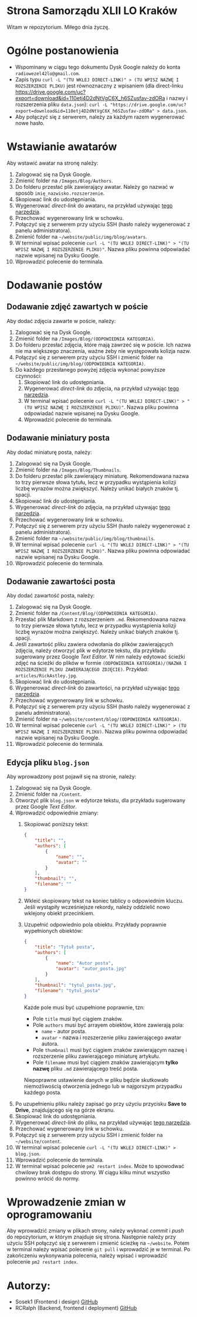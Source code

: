 # Strona Samorządu XLII LO Kraków
Witam w repozytorium. Miłego dnia życzę.

# Ogólne postanowienia
 - Wspominany w ciągu tego dokumentu Dysk Google należy do konta `radiowezel42lo@gmail.com`.
 - Zapis typu `curl -L "(TU WKLEJ DIRECT-LINK)" > (TU WPISZ NAZWĘ I ROZSZERZENIE PLIKU)` jest równoznaczny z wpisaniem (dla direct-linku https://drive.google.com/uc?export=download&id=110etj4D2dNtVgC6X_h6SZusfav-zdORa i nazwy i rozszerzenia pliku `data.json`): `curl -L "https://drive.google.com/uc?export=download&id=110etj4D2dNtVgC6X_h6SZusfav-zdORa" > data.json`.
 - Aby połączyć się z serwerem, należy za każdym razem wygenerować nowe hasło.
# Wstawianie awatarów
Aby wstawić awatar na stronę należy:
1. Zalogować się na Dysk Google.
1. Zmienić folder na `/Images/Blog/Authors`.
1. Do folderu przesłać plik zawierający awatar. Należy go nazwać w sposób `imię_nazwisko.rozszerzenie`.
1. Skopiować link do udostępniania.
1. Wygenerować *direct-link* do awataru, na przykład używając [tego narzędzia](https://www.wonderplugin.com/online-tools/google-drive-direct-link-generator/).
1. Przechować wygenerowany link w schowku.
1. Połączyć się z serwerem przy użyciu SSH (hasło należy wygenerować z panelu administratora).
1. Zmienić folder na `~/website/public/img/blog/avatars`.
1. W terminal wpisać polecenie `curl -L "(TU WKLEJ DIRECT-LINK)" > "(TU WPISZ NAZWĘ I ROZSZERZENIE PLIKU)"`. Nazwa pliku powinna odpowiadać nazwie wpisanej na Dysku Google.
1. Wprowadzić polecenie do terminala.
# Dodawanie postów
## Dodawanie zdjęć zawartych w poście
Aby dodać zdjęcia zawarte w poście, należy:
1. Zalogować się na Dysk Google.
1. Zmienić folder na `/Images/Blog/(ODPOWIEDNIA KATEGORIA)`.
1. Do folderu przesłać zdjęcia, które mają zawrzeć się w poście. Ich nazwa nie ma większego znaczenia, ważne żeby nie występowała kolizja nazw.
1. Połączyć się z serwerem przy użyciu SSH i zmienić folder na `~/website/public/img/blog/(ODPOWIEDNIA KATEGORIA)`.
1. Do każdego przesłanego powyżej zdjęcia wykonać powyższe czynności:
	1. Skopiować link do udostępniania.
	1. Wygenerować *direct-link* do zdjęcia, na przykład używając [tego narzędzia](https://www.wonderplugin.com/online-tools/google-drive-direct-link-generator/).
	1. W terminal wpisać polecenie `curl -L "(TU WKLEJ DIRECT-LINK)" > "(TU WPISZ NAZWĘ I ROZSZERZENIE PLIKU)"`. Nazwa pliku powinna odpowiadać nazwie wpisanej na Dysku Google.
	1. Wprowadzić polecenie do terminala.
## Dodawanie miniatury posta
Aby dodać miniaturę posta, należy:
1. Zalogować się na Dysk Google.
1. Zmienić folder na `/Images/Blog/Thumbnails`.
1. Do folderu przesłać plik zawierający miniaturę. Rekomendowana nazwa to trzy pierwsze słowa tytułu, lecz w przypadku wystąpienia kolizji liczbę wyrazów można zwiększyć. Należy unikać białych znaków tj. spacji.
1. Skopiować link do udostępniania.
1. Wygenerować *direct-link* do zdjęcia, na przykład używając [tego narzędzia](https://www.wonderplugin.com/online-tools/google-drive-direct-link-generator/).
1. Przechować wygenerowany link w schowku.
1. Połączyć się z serwerem przy użyciu SSH (hasło należy wygenerować z panelu administratora).
1. Zmienić folder na `~/website/public/img/blog/thumbnails`.
1. W terminal wpisać polecenie `curl -L "(TU WKLEJ DIRECT-LINK)" > "(TU WPISZ NAZWĘ I ROZSZERZENIE PLIKU)"`. Nazwa pliku powinna odpowiadać nazwie wpisanej na Dysku Google.
1. Wprowadzić polecenie do terminala.
## Dodawanie zawartości posta
Aby dodać zawartość posta, należy:
1. Zalogować się na Dysk Google.
1. Zmienić folder na `/Content/Blog/(ODPOWIEDNIA KATEGORIA)`.
1. Przesłać plik Markdown z rozszerzeniem `.md`. Rekomendowana nazwa to trzy pierwsze słowa tytułu, lecz w przypadku wystąpienia kolizji liczbę wyrazów można zwiększyć. Należy unikać białych znaków tj. spacji.
1. Jeśli zawartość pliku zawiera odwołania do plików zawierających zdjęcia, należy otworzyć plik w edytorze tekstu, dla przykładu sugerowany przez Google *Text Editor*. W nim należy edytować ścieżki zdjęć na ścieżki do plików w formie `(ODPOWIEDNIA KATEGORIA)/(NAZWA I ROZSZERZENIE PLIKU ZAWIERAJĄCEGO ZDJĘCIE)`. Przykład: `articles/RickAstley.jpg`.
1. Skopiować link do udostępniania.
1. Wygenerować *direct-link* do zawartości, na przykład używając [tego narzędzia](https://www.wonderplugin.com/online-tools/google-drive-direct-link-generator/).
1. Przechować wygenerowany link w schowku.
1. Połączyć się z serwerem przy użyciu SSH (hasło należy wygenerować z panelu administratora).
1. Zmienić folder na `~/website/content/blog/(ODPOWIEDNIA KATEGORIA)`.
1. W terminal wpisać polecenie `curl -L "(TU WKLEJ DIRECT-LINK)" > (TU WPISZ NAZWĘ I ROZSZERZENIE PLIKU)`. Nazwa pliku powinna odpowiadać nazwie wpisanej na Dysku Google.
1. Wprowadzić polecenie do terminala.
## Edycja pliku `blog.json`
Aby wprowadzony post pojawił się na stronie, należy:
1. Zalogować się na Dysk Google.
1. Zmienić folder na `/Content`.
1. Otworzyć plik `blog.json` w edytorze tekstu, dla przykładu sugerowany przez Google *Text Editor*.
1. Wprowadzić odpowiednie zmiany:
	1. Skopiować poniższy tekst:
		```json
		{
			"title": "",
			"authors": [
				{
					"name": "",
					"avatar": ""
				}
			],
			"thumbnail": "",
			"filename": ""
		}
		```
	1. Wkleić skopiowany tekst na koniec tablicy o odpowiednim kluczu. Jeśli wystąpiły wcześniejsze rekordy, należy oddzielić nowo wklejony obiekt przecinkiem.
	1. Uzupełnić odpowiednio pola obiektu. Przykłady poprawnie wypełnionych obiektów:
		```json
		{
			"title": "Tytuł posta",
			"authors": [
				{
					"name": "Autor posta",
					"avatar": "autor_posta.jpg"
				}
			],
			"thumbnail": "tytul_posta.jpg",
			"filename": "tytul_posta"
		}
		```
		Każde pole musi być uzupełnione poprawnie, tzn:
		- Pole `title` musi być ciągiem znaków.
		- Pole `authors` musi być arrayem obiektów, które zawierają pola:
			- `name` - autor posta.
			- `avatar` -  nazwa i rozszerzenie pliku zawierającego awatar autora.
		- Pole `thumbnail` musi być ciągiem znaków zawierającym nazwę i rozszerzenie pliku zawierającego miniaturę artykułu.
		- Pole `filename` musi być ciągiem znaków zawierającym **tylko nazwę** pliku `.md` zawierającego treść posta.

		Niepoprawne ustawienie danych w pliku będzie skutkowało niemożliwością otworzenia jednego lub w najgorszym przypadku każdego posta.
1. Po uzupełnieniu pliku należy zapisać go przy użyciu przycisku **Save to Drive**, znajdującego się na górze ekranu.
1. Skopiować link do udostępniania.
1. Wygenerować *direct-link* do pliku, na przykład używając [tego narzędzia](https://www.wonderplugin.com/online-tools/google-drive-direct-link-generator/).
1. Przechować wygenerowany link w schowku.
1. Połączyć się z serwerem przy użyciu SSH i zmienić folder na `~/website/content`.
1. W terminal wpisać polecenie `curl -L "(TU WKLEJ DIRECT-LINK)" > blog.json`.
1. Wprowadzić polecenie do terminala.
1. W terminal wpisać polecenie `pm2 restart index`. Może to spowodwać chwilowy brak dostępu do strony. W ciągu kilku minut wszystko powinno wrócić do normy.
# Wprowadzenie zmian w oprogramowaniu
Aby wprowadzić zmiany w plikach strony, należy wykonać *commit* i *push* do repozytorium, w którym znajduje się strona. Następnie należy przy użyciu SSH połączyć się z serwerem i zmienić ścieżkę na `~/website`. Potem w terminal należy wpisać polecenie `git pull` i wprowadzić je w terminal. Po zakończeniu wykonywania polecenia, należy wpisać i wprowadzić polecenie `pm2 restart index`.

# Autorzy:
- Sosek1 (Frontend i design)
[GitHub](https://github.com/Sosek1)
- RCRalph (Backend, frontend i deployment)
[GitHub](https://github.com/RCRalph)
